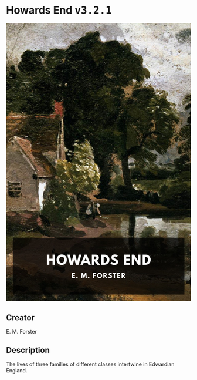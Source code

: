
# Howards End <kbd>v3.2.1</kbd>

<center>
  <img src="./cover-1024.jpg"/>
</center>

## Creator
E. M. Forster

## Description
The lives of three families of different classes intertwine in Edwardian England.
